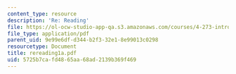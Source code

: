 ```yaml
---
content_type: resource
description: 'Re: Reading'
file: https://ol-ocw-studio-app-qa.s3.amazonaws.com/courses/4-273-introduction-to-design-inquiry-fall-2001/5725b7cafd4865aa68ad2139b369f469_rereading1a.pdf
file_type: application/pdf
parent_uid: 9e99e6df-d344-b2f3-32e1-8e99013c0298
resourcetype: Document
title: rereading1a.pdf
uid: 5725b7ca-fd48-65aa-68ad-2139b369f469
---
```

